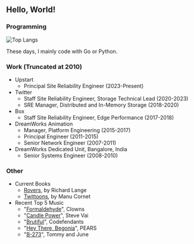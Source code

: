 ## Hello, World!

### Programming

![Top Langs](https://github-readme-stats.vercel.app/api/top-langs/?username=bandarji&theme=dark&layout=compact&hide=Assembly,CSS,Pascal,HTML,Javascript,VBScript)

These days, I mainly code with Go or Python.

### Work (Truncated at 2010)

- Upstart
  - Principal Site Reliability Engineer (2023-Present)
- Twitter
  - Staff Site Reliability Engineer, Storage Technical Lead (2020-2023)
  - SRE Manager, Distributed and In-Memory Storage (2018-2020)
- Box
  - Staff Site Reliability Engineer, Edge Performance (2017-2018)
- DreamWorks Animation
  - Manager, Platform Engineering (2015-2017)
  - Principal Engineer (2011-2015)
  - Senior Network Engineer (2007-2011)
- DreamWorks Dedicated Unit, Bangalore, India
  - Senior Systems Engineer (2008-2010)

### Other

- Current Books
  - [Rovers](https://a.co/d/7tooFRp), by Richard Lange
  - [Twittoons](https://a.co/d/de4u0vB), by Manu Cornet
- Recent Top 5 Music
  - "[Formaldehyde](https://youtu.be/2rGNm2RwLg8)", Clowns
  - "[Candle Power](https://youtu.be/4fO954zQ3Us)", Steve Vai
  - "[Brutiful](https://youtu.be/OBRekIzyzcA)", Codefendants
  - "[Hey There, Begonia](https://youtu.be/f0QwRqkF-7A)", PEARS
  - "[B-273](https://youtu.be/aFIeSE0TbaQ)", Tommy and June

<!--
**bandarji/bandarji** is a ✨ _special_ ✨ repository because its `README.md` (this file) appears on your GitHub profile.

Here are some ideas to get you started:

- 🔭 I’m currently working on ...
- 🌱 I’m currently learning ...
- 👯 I’m looking to collaborate on ...
- 🤔 I’m looking for help with ...
- 💬 Ask me about ...
- 📫 How to reach me: ...
- 😄 Pronouns: ...
- ⚡ Fun fact: ...
-->
